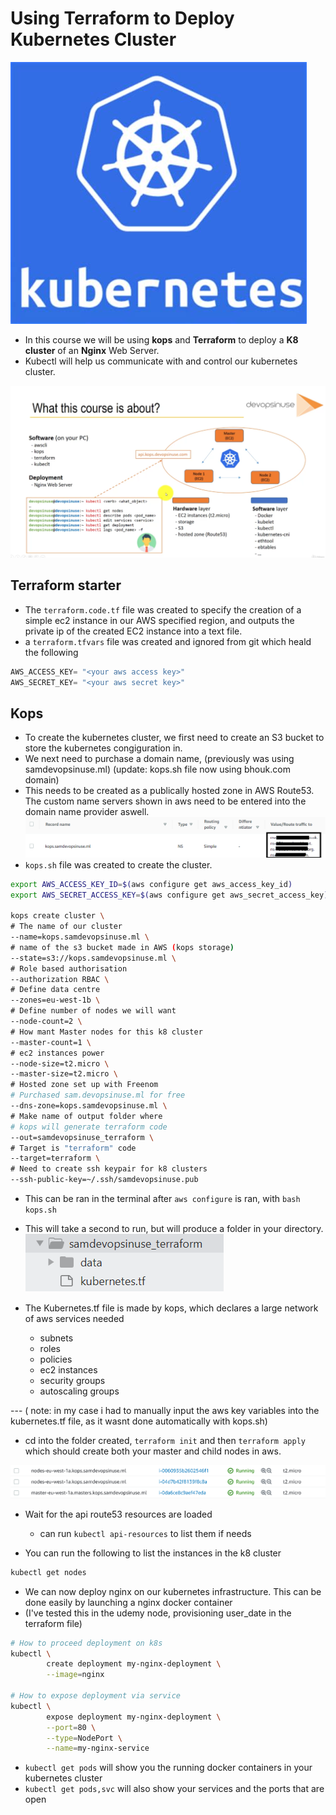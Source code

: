 # Using Terraform to Deploy Kubernetes Cluster
![](img/k8.jpg)

- In this course we will be using **kops** and **Terraform** to deploy a **K8 cluster** of an **Nginx** Web Server.
- Kubectl will help us communicate with and control our kubernetes cluster.

![](img/Whatisthecourseabout.png)

## Terraform starter

- The `terraform.code.tf` file was created to specify the creation of a simple ec2 instance in our AWS specified region, and outputs the private ip of the created EC2 instance into a text file.
- a `terraform.tfvars` file was created and ignored from git which heald the following
```tfvars
AWS_ACCESS_KEY= "<your aws access key>"
AWS_SECRET_KEY= "<your aws secret key>"
```

## Kops
- To create the kubernetes cluster, we first need to create an S3 bucket to store the kubernetes congiguration in.
- We next need to purchase a domain name, (previously was using samdevopsinuse.ml) (update: kops.sh file now using bhouk.com domain)
- This needs to be created as a publically hosted zone in AWS Route53. The custom name servers shown in aws need to be entered into the domain name provider aswell.
![](img/route53.png)
- `kops.sh` file was created to create the cluster.
```bash
export AWS_ACCESS_KEY_ID=$(aws configure get aws_access_key_id)
export AWS_SECRET_ACCESS_KEY=$(aws configure get aws_secret_access_key)

kops create cluster \
# The name of our cluster
--name=kops.samdevopsinuse.ml \
# name of the s3 bucket made in AWS (kops storage)
--state=s3://kops.samdevopsinuse.ml \
# Role based authorisation
--authorization RBAC \
# Define data centre
--zones=eu-west-1b \
# Define number of nodes we will want
--node-count=2 \
# How mant Master nodes for this k8 cluster
--master-count=1 \
# ec2 instances power
--node-size=t2.micro \
--master-size=t2.micro \
# Hosted zone set up with Freenom
# Purchased sam.devopsinuse.ml for free
--dns-zone=kops.samdevopsinuse.ml \
# Make name of output folder where
# kops will generate terraform code
--out=samdevopsinuse_terraform \
# Target is "terraform" code
--target=terraform \
# Need to create ssh keypair for k8 clusters
--ssh-public-key=~/.ssh/samdevopsinuse.pub
```
- This can be ran in the terminal after `aws configure` is ran, with `bash kops.sh`

- This will take a second to run, but will produce a folder in your directory.
![](img/kops_folder.png)
- The Kubernetes.tf file is made by kops, which declares a large network of aws services needed
    - subnets
    - roles
    - policies
    - ec2 instances
    - security groups
    - autoscaling groups

--- ( note: in my case i had to manually input the aws key variables into the kubernetes.tf file, as it wasnt done automatically with kops.sh)

- cd into the folder created, `terraform init` and then `terraform apply` which should create both your master and child nodes in aws.

![](img/master_child_nodes.png)

- Wait for the api route53 resources are loaded 
    - can run `kubectl api-resources` to list them if needs

- You can run the following to list the instances in the k8 cluster
```bash
kubectl get nodes
```

- We can now deploy nginx on our kubernetes infrastructure. This can be done easily by launching a nginx docker container
- (I've tested this in the udemy node, provisioning user_date in the terraform file)

```bash
# How to proceed deployment on k8s
kubectl \
        create deployment my-nginx-deployment \
        --image=nginx
 
# How to expose deployment via service
kubectl \
        expose deployment my-nginx-deployment \
        --port=80 \
        --type=NodePort \
        --name=my-nginx-service
```
- `kubectl get pods` will show you the running docker containers in your kubernetes cluster
- `kubectl get pods,svc` will also show your services and the ports that are open